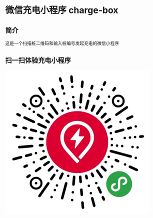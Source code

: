 # 微信充电小程序 charge-box 
## 简介
这是一个扫描桩二维码和输入桩编号发起充电的微信小程序
## 扫一扫体验充电小程序
![扫一扫体验充电小程序](/res/img/ic_cl+.png)